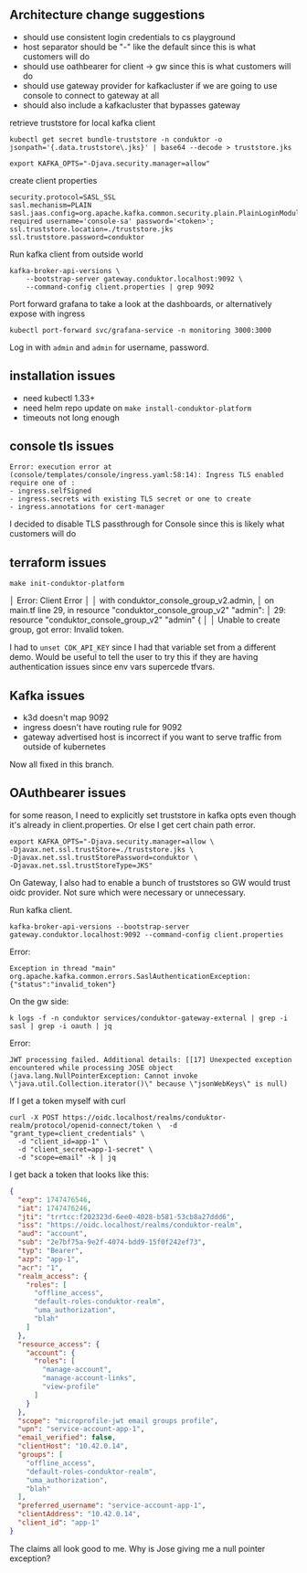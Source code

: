 ## Architecture change suggestions
- should use consistent login credentials to cs playground
- host separator should be "-" like the default since this is what customers will do
- should use oathbearer for client -> gw since this is what customers will do
- should use gateway provider for kafkacluster if we are going to use console to connect to gateway at all
- should also include a kafkacluster that bypasses gateway

retrieve truststore for local kafka client
```
kubectl get secret bundle-truststore -n conduktor -o jsonpath='{.data.truststore\.jks}' | base64 --decode > truststore.jks
```

```
export KAFKA_OPTS="-Djava.security.manager=allow"
```

create client properties
```
security.protocol=SASL_SSL
sasl.mechanism=PLAIN
sasl.jaas.config=org.apache.kafka.common.security.plain.PlainLoginModule required username='console-sa' password='<token>';
ssl.truststore.location=./truststore.jks
ssl.truststore.password=conduktor
```

Run kafka client from outside world
```
kafka-broker-api-versions \
    --bootstrap-server gateway.conduktor.localhost:9092 \
    --command-config client.properties | grep 9092
```

Port forward grafana to take a look at the dashboards, or alternatively expose with ingress

```
kubectl port-forward svc/grafana-service -n monitoring 3000:3000
```
Log in with `admin` and `admin` for username, password.

## installation issues

- need kubectl 1.33+
- need helm repo update on `make install-conduktor-platform`
- timeouts not long enough

## console tls issues
```
Error: execution error at (console/templates/console/ingress.yaml:58:14): Ingress TLS enabled require one of : 
- ingress.selfSigned 
- ingress.secrets with existing TLS secret or one to create 
- ingress.annotations for cert-manager
```

I decided to disable TLS passthrough for Console since this is likely what customers will do

## terraform issues

```
make init-conduktor-platform
```

│ Error: Client Error
│ 
│   with conduktor_console_group_v2.admin,
│   on main.tf line 29, in resource "conduktor_console_group_v2" "admin":
│   29: resource "conduktor_console_group_v2" "admin" {
│ 
│ Unable to create group, got error: Invalid token.

I had to `unset CDK_API_KEY` since I had that variable set from a different demo.
Would be useful to tell the user to try this if they are having authentication issues since env vars supercede tfvars.

## Kafka issues

- k3d doesn't map 9092
- ingress doesn't have routing rule for 9092
- gateway advertised host is incorrect if you want to serve traffic from outside of kubernetes

Now all fixed in this branch.

## OAuthbearer issues

for some reason, I need to explicitly set truststore in kafka opts even though it's already in client.properties. Or else I get cert chain path error.
```
export KAFKA_OPTS="-Djava.security.manager=allow \
-Djavax.net.ssl.trustStore=./truststore.jks \
-Djavax.net.ssl.trustStorePassword=conduktor \
-Djavax.net.ssl.trustStoreType=JKS"
```

On Gateway, I also had to enable a bunch of truststores so GW would trust oidc provider. Not sure which were necessary or unnecessary.

Run kafka client.
```
kafka-broker-api-versions --bootstrap-server gateway.conduktor.localhost:9092 --command-config client.properties
```

Error:
```
Exception in thread "main" org.apache.kafka.common.errors.SaslAuthenticationException: {"status":"invalid_token"}
```

On the gw side:

```
k logs -f -n conduktor services/conduktor-gateway-external | grep -i sasl | grep -i oauth | jq
```

Error:

```
JWT processing failed. Additional details: [[17] Unexpected exception encountered while processing JOSE object (java.lang.NullPointerException: Cannot invoke \"java.util.Collection.iterator()\" because \"jsonWebKeys\" is null)
```

If I get a token myself with curl
```
curl -X POST https://oidc.localhost/realms/conduktor-realm/protocol/openid-connect/token \  -d "grant_type=client_credentials" \
  -d "client_id=app-1" \
  -d "client_secret=app-1-secret" \
  -d "scope=email" -k | jq
```

I get back a token that looks like this:

```json
{
  "exp": 1747476546,
  "iat": 1747476246,
  "jti": "trrtcc:f202323d-6ee0-4028-b581-53cb8a27ddd6",
  "iss": "https://oidc.localhost/realms/conduktor-realm",
  "aud": "account",
  "sub": "2e7bf75a-9e2f-4074-bdd9-15f0f242ef73",
  "typ": "Bearer",
  "azp": "app-1",
  "acr": "1",
  "realm_access": {
    "roles": [
      "offline_access",
      "default-roles-conduktor-realm",
      "uma_authorization",
      "blah"
    ]
  },
  "resource_access": {
    "account": {
      "roles": [
        "manage-account",
        "manage-account-links",
        "view-profile"
      ]
    }
  },
  "scope": "microprofile-jwt email groups profile",
  "upn": "service-account-app-1",
  "email_verified": false,
  "clientHost": "10.42.0.14",
  "groups": [
    "offline_access",
    "default-roles-conduktor-realm",
    "uma_authorization",
    "blah"
  ],
  "preferred_username": "service-account-app-1",
  "clientAddress": "10.42.0.14",
  "client_id": "app-1"
}
```

The claims all look good to me. Why is Jose giving me a null pointer exception?
